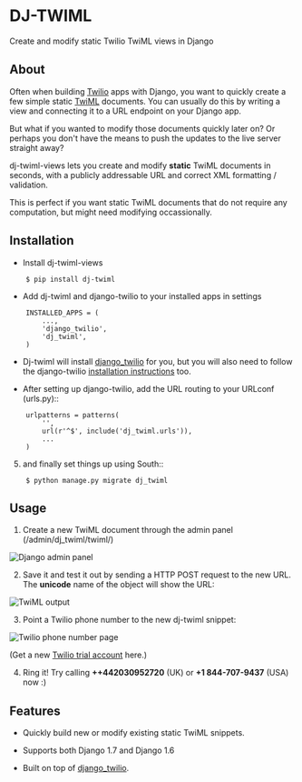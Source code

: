 # DJ-TWIML

Create and modify static Twilio TwiML views in Django

## About

Often when building [Twilio](https://twilio.com) apps with Django, you want to quickly create a few simple static [TwiML](https://twilio.com/docs/api/twiml) documents. You can usually do this by writing a view and connecting it to a URL endpoint on your Django app.

But what if you wanted to modify those documents quickly later on? Or perhaps you don't have the means to push the updates to the live server straight away?

dj-twiml-views lets you create and modify **static** TwiML documents in seconds, with a publicly addressable URL and correct XML formatting / validation.

This is perfect if you want static TwiML documents that do not require any computation, but might need modifying occassionally.

## Installation

* Install dj-twiml-views

```
    $ pip install dj-twiml
```

* Add dj-twiml and django-twilio to your installed apps in settings

```
    INSTALLED_APPS = (
        ...,
        'django_twilio',
        'dj_twiml',
    )
```

* Dj-twiml will install [django_twilio](http://django-twilio.readthedocs.org/en/latest/install.html#installation) for you, but you will also need to follow the django-twilio [installation instructions](http://django-twilio.readthedocs.org/en/latest/install.html#installation) too.

* After setting up django-twilio, add the URL routing to your URLconf (urls.py)::

```
    urlpatterns = patterns(
        '',
        url(r'^$', include('dj_twiml.urls')),
        ...
    )
```

5. and finally set things up using South::

```
    $ python manage.py migrate dj_twiml
```

## Usage

1. Create a new TwiML document through the admin panel (/admin/dj_twiml/twiml/)

![Django admin panel](http://i.imgur.com/rPRjptp.png)

2. Save it and test it out by sending a HTTP POST request to the new URL. The __unicode__ name of the object will show the URL:

![TwiML output](http://i.imgur.com/kA6hVYR.png)

3. Point a Twilio phone number to the new dj-twiml snippet:

![Twilio phone number page](http://i.imgur.com/YIzeZR3.png)

(Get a new [Twilio trial account](https://twilio.com/try-twilio) here.)

4. Ring it! Try calling **++442030952720** (UK) or **+1 844-707-9437** (USA) now :)


Features
--------

* Quickly build new or modify existing static TwiML snippets.

* Supports both Django 1.7 and Django 1.6

* Built on top of [django_twilio](https://github.com/rdegges/django-twilio).
